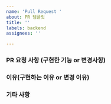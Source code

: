 ```yaml
---
name: 'Pull Request '
about: PR 템플릿
title: ''
labels: backend
assignees: ''

---
```


### PR 요청 사항 (구현한 기능 or 변경사항)

### 이유(구현하는 이유 or 변경 이유)

### 기타 사항
